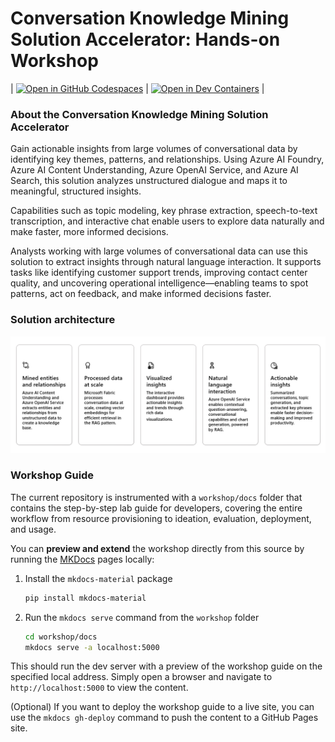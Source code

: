 # Conversation Knowledge Mining Solution Accelerator: Hands-on Workshop

| [![Open in GitHub Codespaces](https://github.com/codespaces/badge.svg)](https://codespaces.new/microsoft/Conversation-Knowledge-Mining-Solution-Accelerator) | [![Open in Dev Containers](https://img.shields.io/static/v1?style=for-the-badge&label=Dev%20Containers&message=Open&color=blue&logo=visualstudiocode)](https://vscode.dev/redirect?url=vscode://ms-vscode-remote.remote-containers/cloneInVolume?url=https://github.com/microsoft/Conversation-Knowledge-Mining-Solution-Accelerator) | 


### About the Conversation Knowledge Mining Solution Accelerator

Gain actionable insights from large volumes of conversational data by identifying key themes, patterns, and relationships. Using Azure AI Foundry, Azure AI Content Understanding, Azure OpenAI Service, and Azure AI Search, this solution analyzes unstructured dialogue and maps it to meaningful, structured insights.

Capabilities such as topic modeling, key phrase extraction, speech-to-text transcription, and interactive chat enable users to explore data naturally and make faster, more informed decisions.

Analysts working with large volumes of conversational data can use this solution to extract insights through natural language interaction. It supports tasks like identifying customer support trends, improving contact center quality, and uncovering operational intelligence—enabling teams to spot patterns, act on feedback, and make informed decisions faster.

### Solution architecture
![High-level architecture diagram for the solution](./docs/workshop/img/ReadMe/techkeyfeatures.png)

### Workshop Guide

The current repository is instrumented with a `workshop/docs` folder that contains the step-by-step lab guide for developers, covering the entire workflow from resource provisioning to ideation, evaluation, deployment, and usage.

 You can **preview and extend** the workshop directly from this source by running the [MKDocs](https://www.mkdocs.org/) pages locally:

1. Install the `mkdocs-material` package

    ```bash
    pip install mkdocs-material
    ```

2. Run the `mkdocs serve` command from the `workshop` folder

    ```bash
    cd workshop/docs
    mkdocs serve -a localhost:5000
    ```

This should run the dev server with a preview of the workshop guide on the specified local address. Simply open a browser and navigate to `http://localhost:5000` to view the content.

(Optional) If you want to deploy the workshop guide to a live site, you can use the `mkdocs gh-deploy` command to push the content to a GitHub Pages site.
